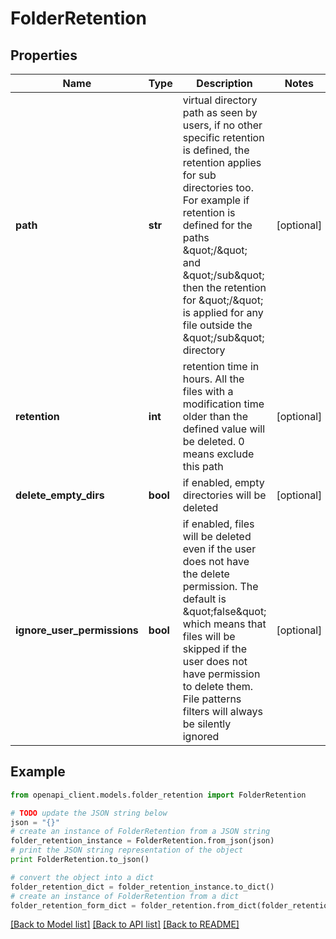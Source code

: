 # FolderRetention


## Properties
Name | Type | Description | Notes
------------ | ------------- | ------------- | -------------
**path** | **str** | virtual directory path as seen by users, if no other specific retention is defined, the retention applies for sub directories too. For example if retention is defined for the paths \&quot;/\&quot; and \&quot;/sub\&quot; then the retention for \&quot;/\&quot; is applied for any file outside the \&quot;/sub\&quot; directory | [optional]
**retention** | **int** | retention time in hours. All the files with a modification time older than the defined value will be deleted. 0 means exclude this path | [optional]
**delete_empty_dirs** | **bool** | if enabled, empty directories will be deleted | [optional]
**ignore_user_permissions** | **bool** | if enabled, files will be deleted even if the user does not have the delete permission. The default is \&quot;false\&quot; which means that files will be skipped if the user does not have permission to delete them. File patterns filters will always be silently ignored | [optional]

## Example

```python
from openapi_client.models.folder_retention import FolderRetention

# TODO update the JSON string below
json = "{}"
# create an instance of FolderRetention from a JSON string
folder_retention_instance = FolderRetention.from_json(json)
# print the JSON string representation of the object
print FolderRetention.to_json()

# convert the object into a dict
folder_retention_dict = folder_retention_instance.to_dict()
# create an instance of FolderRetention from a dict
folder_retention_form_dict = folder_retention.from_dict(folder_retention_dict)
```
[[Back to Model list]](../README.md#documentation-for-models) [[Back to API list]](../README.md#documentation-for-api-endpoints) [[Back to README]](../README.md)

